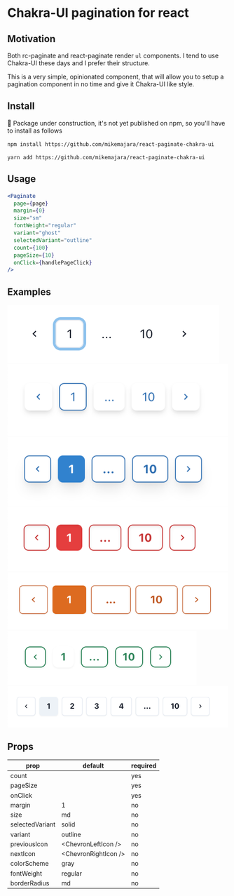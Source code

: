 # Chakra-UI pagination for react

## Motivation

Both rc-paginate and react-paginate render `ul` components. I tend to use Chakra-UI these days and I prefer their structure.

This is a very simple, opinionated component, that will allow you to setup a pagination component in no time and give it Chakra-UI like style.

## Install

🚧 Package under construction, it's not yet published on npm, so you'll have to install as follows

```
npm install https://github.com/mikemajara/react-paginate-chakra-ui
```

```
yarn add https://github.com/mikemajara/react-paginate-chakra-ui
```

## Usage

```jsx
<Paginate
  page={page}
  margin={0}
  size="sm"
  fontWeight="regular"
  variant="ghost"
  selectedVariant="outline"
  count={100}
  pageSize={10}
  onClick={handlePageClick}
/>
```

## Examples

![snapshot1](/images/Screenshot%202022-01-31%20at%2020.23.12.png)
![snapshot2](/images/Screenshot%202022-01-31%20at%2020.25.29.png)
![snapshot3](/images/Screenshot%202022-01-31%20at%2020.25.58.png)
![snapshot4](/images/Screenshot%202022-01-31%20at%2020.27.00.png)
![snapshot5](/images/Screenshot%202022-01-31%20at%2020.27.50.png)
![snapshot6](/images/Screenshot%202022-01-31%20at%2020.28.39.png)
![snapshot7](/images/Screenshot%202022-01-31%20at%2020.29.29.png)

## Props

| prop            	| default              	| required 	|
|-----------------	|----------------------	|----------	|
| count           	|                      	| yes      	|
| pageSize        	|                      	| yes      	|
| onClick         	|                      	| yes      	|
| margin          	|                    1 	| no       	|
| size            	| md                   	| no       	|
| selectedVariant 	| solid                	| no       	|
| variant         	| outline              	| no       	|
| previousIcon    	| \<ChevronLeftIcon />  	| no       	|
| nextIcon        	| \<ChevronRightIcon /> 	| no       	|
| colorScheme     	| gray                 	| no       	|
| fontWeight      	| regular              	| no       	|
| borderRadius    	| md                   	| no       	|